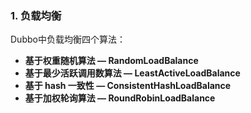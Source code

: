 ### 1. 负载均衡

Dubbo中负载均衡四个算法：

- **基于权重随机算法  — RandomLoadBalance**
- **基于最少活跃调用数算法 — LeastActiveLoadBalance**
- **基于 hash 一致性 — ConsistentHashLoadBalance**
- **基于加权轮询算法 — RoundRobinLoadBalance**

